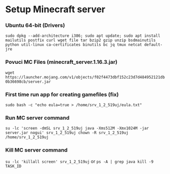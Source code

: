 # Setup Minecraft server #


### Ubuntu 64-bit (Drivers) ###
``
sudo dpkg --add-architecture i386; sudo apt update; sudo apt install mailutils postfix curl wget file tar bzip2 gzip unzip bsdmainutils python util-linux ca-certificates binutils bc jq tmux netcat default-jre
``

### Povuci MC Files (minecraft_server.1.16.3.jar) ###
``
wget https://launcher.mojang.com/v1/objects/f02f4473dbf152c23d7d484952121db0b36698cb/server.jar
``

### First time run app for creating gamefiles (fix) ###
``
sudo bash -c "echo eula=true > /home/srv_1_2_519uj/eula.txt"
``

### Run MC server command ###
``
su -lc 'screen -dmSL srv_1_2_519uj java -Xms512M -Xmx1024M -jar server.jar nogui' srv_1_2_519uj
chown -R srv_1_2_519uj /home/srv_1_2_519uj
``

### Kill MC server command ###
``
su -lc 'killall screen' srv_1_2_519uj
``
or
``
ps -A | grep java
kill -9 TASK_ID
``